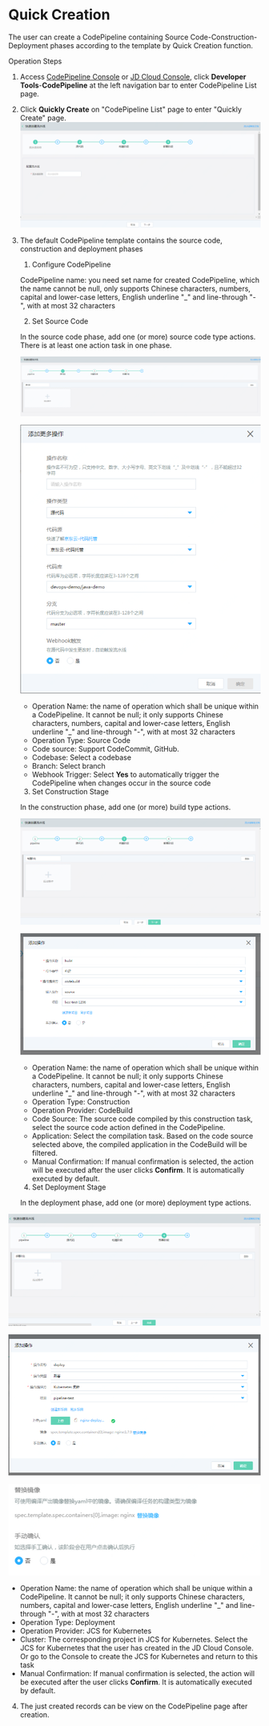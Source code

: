 # Quick Creation
The user can create a CodePipeline containing Source Code-Construction-Deployment phases according to the template by Quick Creation function.

Operation Steps

1. Access [CodePipeline Console](https://codepipeline-console.jdcloud.com/pipeline/list) or [JD Cloud Console](https://console.jdcloud.com), click **Developer Tools**-**CodePipeline** at the left navigation bar to enter CodePipeline List page.

2. Click **Quickly Create** on "CodePipeline List" page to enter "Quickly Create" page.
 ![](/image/codepipeline/Quick-Creation.png) 

3. The default CodePipeline template contains the source code, construction and deployment phases 

   1) Configure CodePipeline
  
   CodePipeline name: you need set name for created CodePipeline, which the name cannot be null, only supports Chinese characters, numbers, capital and lower-case letters, English underline "_" and line-through "-", with at most 32 characters

   2) Set Source Code
  
   In the source code phase, add one (or more) source code type actions. There is at least one action task in one phase.
   
   ![](/image/codepipeline/cre-source-stage.png)
   
   ![](/image/codepipeline/cre-source-stage2.png) 
  
   * Operation Name: the name of operation which shall be unique within a CodePipeline. It cannot be null; it only supports Chinese characters, numbers, capital and lower-case letters, English underline "_" and line-through "-", with at most 32 characters
   * Operation Type: Source Code
   * Code source: Support CodeCommit, GitHub.
   * Codebase: Select a codebase
   * Branch: Select branch
   * Webhook Trigger: Select **Yes** to automatically trigger the CodePipeline when changes occur in the source code


   3) Set Construction Stage
  
   In the construction phase, add one (or more) build type actions.
   
   ![](/image/codepipeline/cre-build-stage.png)
      
   ![](/image/codepipeline/cre-build-action.png)
 
   * Operation Name: the name of operation which shall be unique within a CodePipeline. It cannot be null; it only supports Chinese characters, numbers, capital and lower-case letters, English underline "_" and line-through "-", with at most 32 characters
   * Operation Type: Construction
   * Operation Provider: CodeBuild
   * Code Source: The source code compiled by this construction task, select the source code action defined in the CodePipeline.
   * Application: Select the compilation task. Based on the code source selected above, the compiled application in the CodeBuild will be filtered.
   * Manual Confirmation: If manual confirmation is selected, the action will be executed after the user clicks **Confirm**. It is automatically executed by default.

   4) Set Deployment Stage
  
   In the deployment phase, add one (or more) deployment type actions.
   
  ![](/image/codepipeline/cre-deploy-stage.png) 
     
  ![](/image/codepipeline/cre-deploy-action.png)
  
  ![](/image/codepipeline/cre-deploy-action2.png)

 

 
   * Operation Name: the name of operation which shall be unique within a CodePipeline. It cannot be null; it only supports Chinese characters, numbers, capital and lower-case letters, English underline "_" and line-through "-", with at most 32 characters
   * Operation Type: Deployment
   * Operation Provider: JCS for Kubernetes
   * Cluster: The corresponding project in JCS for Kubernetes. Select the JCS for Kubernetes that the user has created in the JD Cloud Console. Or go to the Console to create the JCS for Kubernetes and return to this task
   * Manual Confirmation: If manual confirmation is selected, the action will be executed after the user clicks **Confirm**. It is automatically executed by default.

4. The just created records can be view on the CodePipeline page after creation.

